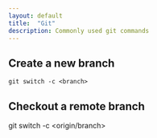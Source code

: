 ```yaml
---
layout: default
title:  "Git"
description: Commonly used git commands
---
```


## Create a new branch

```
git switch -c <branch>
```

## Checkout a remote branch

git switch -c <branch> <origin/branch>

